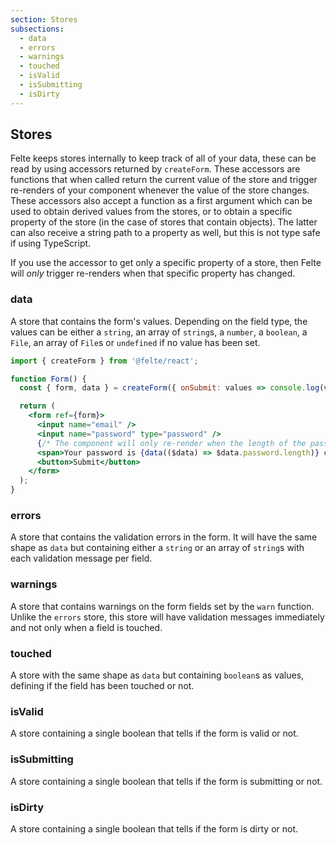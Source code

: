 ```yaml
---
section: Stores
subsections:
  - data
  - errors
  - warnings
  - touched
  - isValid
  - isSubmitting
  - isDirty
---
```


## Stores

Felte keeps stores internally to keep track of all of your data, these can be read by using accessors returned by `createForm`. These accessors are functions that when called return the current value of the store and trigger re-renders of your component whenever the value of the store changes. These accessors also accept a function as a first argument which can be used to obtain derived values from the stores, or to obtain a specific property of the store (in the case of stores that contain objects). The latter can also receive a string path to a property as well, but this is not type safe if using TypeScript.

If you use the accessor to get only a specific property of a store, then Felte will _only_ trigger re-renders when that specific property has changed.

### data

A store that contains the form's values. Depending on the field type, the values can be either a `string`, an array of `string`s, a `number`, a `boolean`, a `File`, an array of `File`s or `undefined` if no value has been set.

```jsx
import { createForm } from '@felte/react';

function Form() {
  const { form, data } = createForm({ onSubmit: values => console.log(values) });

  return (
    <form ref={form}>
      <input name="email" />
      <input name="password" type="password" />
      {/* The component will only re-render when the length of the password changes */}
      <span>Your password is {data(($data) => $data.password.length)} characters long</span>
      <button>Submit</button>
    </form>
  );
}
```

### errors

A store that contains the validation errors in the form. It will have the same shape as `data` but containing either a `string` or an array of `string`s with each validation message per field.

### warnings

A store that contains warnings on the form fields set by the `warn` function. Unlike the `errors` store, this store will have validation messages immediately and not only when a field is touched.

### touched

A store with the same shape as `data` but containing `boolean`s as values, defining if the field has been touched or not.

### isValid

A store containing a single boolean that tells if the form is valid or not.

### isSubmitting

A store containing a single boolean that tells if the form is submitting or not.

### isDirty

A store containing a single boolean that tells if the form is dirty or not.
